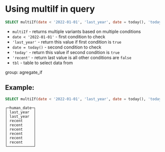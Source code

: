 # Using multiIf in query

```sql
SELECT multiIf(date < '2022-01-01', 'last_year', date = today(), 'today', 'recent') FROM tbl
```

- `multiIf` - returns multiple variants based on multiple conditions
- `date < '2022-01-01'` - first condition to check
- `'last_year'` - return this value if first condition is `true`
- `date = today()` - second condition to check
- `'today'` - return this value if second condition is `true`
- `'recent'` - return last value is all other conditions are `false`
- `tbl` - table to select data from

group: agregate_if

## Example: 
```sql
SELECT multiIf(date < '2022-01-01', 'last_year', date = today(), 'today', 'recent') FROM tbl
```
```
┌─human_date─┐
│ last_year  │
│ last_year  │
│ recent     │
│ recent     │
│ recent     │
│ recent     │
│ recent     │
│ recent     │
└────────────┘
```

